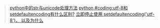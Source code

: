 > [python中的str与unicode处理方法](http://www.pulpcode.cn/2014/12/23/python-encode/)
> [python #coding:utf-8和setdefaultencoding有什么区别?](https://www.jianshu.com/p/ee42ea5426c2)
> [立即停止使用 setdefaultencoding('utf-8')， 以及为什么](https://blog.ernest.me/post/python-setdefaultencoding-unicode-bytes)